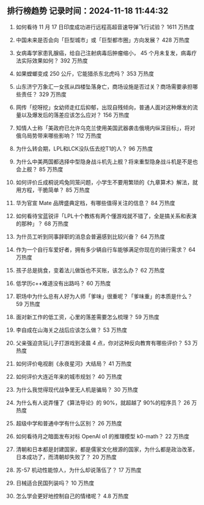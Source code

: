 
## 排行榜趋势 记录时间：2024-11-18 11:44:32
  
  1. 如何看待 11 月 17 日印度成功进行远程高超音速导弹飞行试验？ 1611 万热度
    
  2. 中国未来是否会向「巨型城市」或「巨型都市圈」方向发展？ 428 万热度
    
  3. 女病毒学家患乳腺癌，给自己注射病毒后肿瘤缩小， 45 个月未复发，病毒疗法实际效果如何？ 392 万热度
    
  4. 如果螳螂变成 250 公斤，它能猎杀东北虎吗？ 353 万热度
    
  5. 山东济宁万象汇一女孩从四楼坠落身亡，商场设施是否过关？商场需要承担哪些责任？ 329 万热度
    
  6. 网传「挖呀挖」女幼师走红后抑郁，出现自残倾向，普通人面对这种爆发的流量以及爆发后的落差应该怎么应对？ 156 万热度
    
  7. 知情人士称「美政府已允许乌克兰使用美国武器袭击俄境内纵深目标」，将对俄乌局势带来哪些影响？ 112 万热度
    
  8. 为什么转会期，LPL和LCK没队伍去挖T1的人？ 96 万热度
    
  9. 为什么中美两国都选择中型隐身战斗机先上舰？将来重型隐身战斗机是不是也会上舰？ 85 万热度
    
  10. 如何评价丘成桐说鸡兔同笼问题，小学生不要用繁琐的《九章算术》解法，就用方程，干脆简单？ 85 万热度
    
  11. 华为官宣 Mate 品牌盛典定档，有哪些值得关注的信息？ 84 万热度
    
  12. 如何看待宝蓝锐评「LPL十个教练有两个懂游戏就不错了，全是搞关系和表演的那种」？ 68 万热度
    
  13. 为什员工听到同事辞职的消息会普遍感到比较兴奋？ 64 万热度
    
  14. 作为一个自行车爱好者，拥有多少辆自行车能够满足你现在的骑行需求？ 64 万热度
    
  15. 孩子总是挑食，变着法儿做饭也不买账，该怎么办？ 62 万热度
    
  16. 低学历c++难道没有出路吗？ 60 万热度
    
  17. 职场中为什么总有人好为人师「爹味」很重呢？「爹味重」的本质是什么？ 59 万热度
    
  18. 面对新工作的低工资，心里的落差需要怎么梳理？ 59 万热度
    
  19. 李自成在山海关之战后应该怎么做？ 53 万热度
    
  20. 父亲强迫贪玩儿子打游戏到凌晨 4 点，你对这种反向教育有哪些评价？ 53 万热度
    
  21. 如何评价电视剧《永夜星河》大结局？ 41 万热度
    
  22. 如何评价大连近年来的城市规划？ 40 万热度
    
  23. 为什么我觉得现代战争里无人机是骗局？ 30 万热度
    
  24. 为什么有人说弄懂了《算法导论》的 90%，就超越了 90%的程序员？ 26 万热度
    
  25. 超级中学和普通中学有什么区别？ 26 万热度
    
  26. 如何看待月之暗面发布对标 OpenAI o1 的推理模型 k0-math？ 22 万热度
    
  27. 清朝和日本都是封建国家，都是儒家文化根源的国家，为什么都是政治改革，日本成功了，而清朝却失败了？ 20 万热度
    
  28. 苏-57 机动性能惊人，为什么却说落伍了？ 17 万热度
    
  29. 日械适合民国列装吗？ 10 万热度
    
  30. 怎么学会更好地控制自己的情绪呢？ 4.8 万热度
    